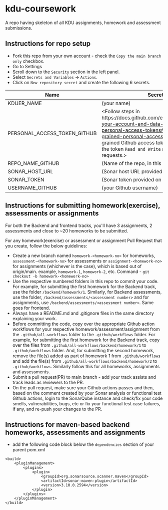 # kdu-coursework
A repo having skeleton of all KDU assignments, homework and assessment submissions.

## Instructions for repo setup
- Fork this repo from your own account - check the `Copy the main branch only` checkbox.
- Go to Settings 
- Scroll down to the `Security` section in the left panel.
- Select `Secrets and Variables` -> `Actions`.
- Click on `New repository secret` and create the following 6 secrets.

 | Name | Secret Value |
 | ------- | ----------- |
 | KDUER_NAME | (your name) |
 | PERSONAL_ACCESS_TOKEN_GITHUB | <Follow steps in https://docs.github.com/en/authentication/keeping-your-account-and-data-secure/managing-your-personal-access-tokens#creating-a-fine-grained-personal-access-token to create a fine grained Github access token. Make sure you give the token `Read and Write` access to Issues and Pull requests.> |
 | REPO_NAME_GITHUB | (Name of the repo, in this case - kdu-coursework) |
 | SONAR_HOST_URL | (Sonar host URL provided on Slack) |
 | SONAR_TOKEN | (Sonar token provided on Slack) |
 | USERNAME_GITHUB | (your Github username) |

## Instructions for submitting homework(exercise), assessments or assignments
For both the Backend and frontend tracks, you'll have 3 assignments, 2 assessments and close to ~20 homeworks to be submitted.

For any homework(exercise) or assessment or assignment Pull Request that you create, follow the below guidelines:

- Create a new branch named `homework-<homework-no>` for homeworks, `assessment-<homework-no>` for assessments or `assignment-<homework-no>` for assignments (whichever is the case), which is based out of origin/main. example, `homework-1`, `homework-2`, etc.
   Command - `git checkout -b homework-<homework-no>`
- Use the respective numbered folders in this repo to commit your code. For example, for submitting the first homework for the Backend track, use the folder `/backend/homework/1`. Similarly, for Backend assessments, use the folder, `/backend/assessments/<assessment number>` and for assignments, use `/backend/assessments/<assessment number>`. Same goes for frontend.
- Always have a README.md and .gitignore files in the same directory explaining your work.
- Before committing the code, copy over the appropriate Github action workflows for your respective homework/assessment/assignment from the `.github/all-workflows` folder to the `.github/workflows` folder. For example, for submitting the first homework for the Backend track, copy over the files from  `.github/all-workflows/backend/homework/1` to `.github/workflows` folder. And, for submitting the second homework, remove the file(s) added as part of homework 1 from `.github/workflows` and add the file(s) from `.github/all-workflows/backend/homework/2` to `.github/workflows`. Similarly follow this for all homeworks, assignments and assessments.
- Submit a pull request(PR) to main branch - add your track assists and track leads as reviewers to the PR.
- On the pull request, make sure your Github actions passes and then, based on the comment created by your Sonar analysis or functional test Github actions, login to the SonarQube instance and check/fix your code smells, vulnerabilities, bugs, etc or fix your functional test case failures, if any, and re-push your changes to the PR.

## Instructions for maven-based backend homeworks, assessments and assignments
- add the following code block below the `dependencies` section of your parent pom.xml
```
<build>
    <pluginManagement>
        <plugins>
            <plugin>
                <groupId>org.sonarsource.scanner.maven</groupId>
                <artifactId>sonar-maven-plugin</artifactId>
                <version>3.10.0.2594</version>
            </plugin>
        </plugins>
    </pluginManagement>
</build>
```